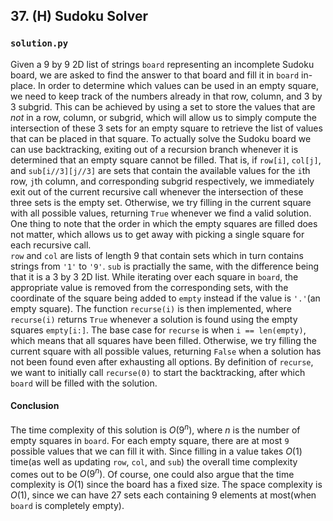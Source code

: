 ## 37. (H) Sudoku Solver

### `solution.py`
Given a 9 by 9 2D list of strings `board` representing an incomplete Sudoku board, we are asked to find the answer to that board and fill it in `board` in-place. In order to determine which values can be used in an empty square, we need to keep track of the numbers already in that row, column, and 3 by 3 subgrid. This can be achieved by using a set to store the values that are *not* in a row, column, or subgrid, which will allow us to simply compute the intersection of these 3 sets for an empty square to retrieve the list of values that can be placed in that square. To actually solve the Sudoku board we can use backtracking, exiting out of a recursion branch whenever it is determined that an empty square cannot be filled. That is, if `row[i]`, `col[j]`, and `sub[i//3][j//3]` are sets that contain the available values for the `i`th row, `j`th column, and corresponding subgrid respectively, we immediately exit out of the current recursive call whenever the intersection of these three sets is the empty set. Otherwise, we try filling in the current square with all possible values, returning `True` whenever we find a valid solution. One thing to note that the order in which the empty squares are filled does not matter, which allows us to get away with picking a single square for each recursive call.  
`row` and `col` are lists of length 9 that contain sets which in turn contains strings from `'1'` to `'9'`. `sub` is practially the same, with the difference being that it is a 3 by 3 2D list. While iterating over each square in `board`, the appropriate value is removed from the corresponding sets, with the coordinate of the square being added to `empty` instead if the value is `'.'`(an empty square). The function `recurse(i)` is then implemented, where `recurse(i)` returns `True` whenever a solution is found using the empty squares `empty[i:]`. The base case for `recurse` is when `i == len(empty)`, which means that all squares have been filled. Otherwise, we try filling the current square with all possible values, returning `False` when a solution has not been found even after exhausting all options. By definition of `recurse`, we want to initially call `recurse(0)` to start the backtracking, after which `board` will be filled with the solution.  

#### Conclusion
The time complexity of this solution is $O(9^n)$, where $n$ is the number of empty squares in `board`. For each empty square, there are at most `9` possible values that we can fill it with. Since filling in a value takes $O(1)$ time(as well as updating `row`, `col`, and `sub`) the overall time complexity comes out to be $O(9^n)$. Of course, one could also argue that the time complexity is $O(1)$ since the board has a fixed size. The space complexity is $O(1)$, since we can have 27 sets each containing 9 elements at most(when `board` is completely empty).  
  

